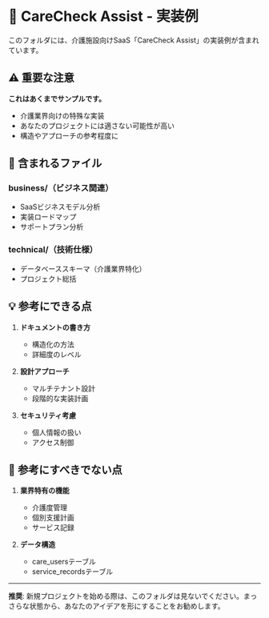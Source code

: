 # 🏥 CareCheck Assist - 実装例

このフォルダには、介護施設向けSaaS「CareCheck Assist」の実装例が含まれています。

## ⚠️ 重要な注意

**これはあくまでサンプルです。**
- 介護業界向けの特殊な実装
- あなたのプロジェクトには適さない可能性が高い
- 構造やアプローチの参考程度に

## 📁 含まれるファイル

### business/（ビジネス関連）
- SaaSビジネスモデル分析
- 実装ロードマップ
- サポートプラン分析

### technical/（技術仕様）
- データベーススキーマ（介護業界特化）
- プロジェクト総括

## 💡 参考にできる点

1. **ドキュメントの書き方**
   - 構造化の方法
   - 詳細度のレベル

2. **設計アプローチ**
   - マルチテナント設計
   - 段階的な実装計画

3. **セキュリティ考慮**
   - 個人情報の扱い
   - アクセス制御

## 🚫 参考にすべきでない点

1. **業界特有の機能**
   - 介護度管理
   - 個別支援計画
   - サービス記録

2. **データ構造**
   - care_usersテーブル
   - service_recordsテーブル

---

**推奨**: 新規プロジェクトを始める際は、このフォルダは見ないでください。まっさらな状態から、あなたのアイデアを形にすることをお勧めします。